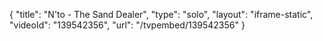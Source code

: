 {
    "title": "N'to -  The Sand Dealer",
    "type": "solo",
    "layout": "iframe-static",
    "videoId": "139542356",
    "url": "\/tvpembed\/139542356"
}